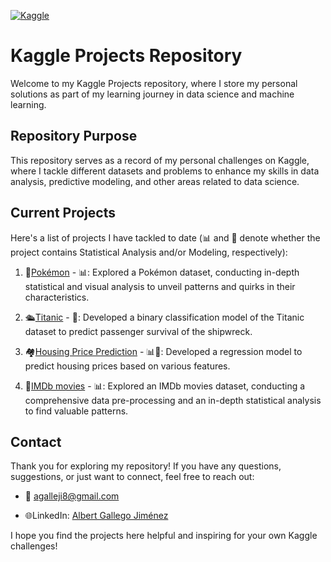 [![Kaggle][kaggle-shield]][kaggle-url]


# Kaggle Projects Repository

Welcome to my Kaggle Projects repository, where I store my personal solutions as part of my learning journey in data science and machine learning.

## Repository Purpose

This repository serves as a record of my personal challenges on Kaggle, where I tackle different datasets and problems to enhance my skills in data analysis, predictive modeling, and other areas related to data science.

## Current Projects

Here's a list of projects I have tackled to date (📊 and 🤖 denote whether the project contains Statistical Analysis and/or Modeling, respectively):

1. 🐲[Pokémon](1_Pokemon) - 📊: Explored a Pokémon dataset, conducting in-depth statistical and visual analysis to unveil patterns and quirks in their characteristics.

2. 🛳️[Titanic](2_Titanic) - 🤖: Developed a binary classification model of the Titanic dataset to predict passenger survival of the shipwreck.

4. 🏘️[Housing Price Prediction](3_Housing%20prices) - 📊🤖: Developed a regression model to predict housing prices based on various features.

5. 🎥[IMDb movies](4_IMDb%20movies) - 📊: Explored an IMDb movies dataset, conducting a comprehensive data pre-processing and an in-depth statistical analysis to find valuable patterns.   

## Contact

Thank you for exploring my repository! If you have any questions, suggestions, or just want to connect, feel free to reach out:

- 📧 agalleji8@gmail.com
  
- 🌐LinkedIn: [Albert Gallego Jiménez](https://www.linkedin.com/in/albert-gallego-jimenez/)

I hope you find the projects here helpful and inspiring for your own Kaggle challenges!

<!-- MARKDOWN LINKS & IMAGES -->
[kaggle-shield]: https://img.shields.io/badge/Kaggle-20BEFF?style=for-the-badge&logo=Kaggle&logoColor=white
[kaggle-url]: https://www.kaggle.com/
[gmail-badge]:https://img.shields.io/badge/Gmail-D14836?style=for-the-badge&logo=gmail&logoColor=white
[linkedin-badge]: https://img.shields.io/badge/LinkedIn-0077B5?style=for-the-badge&logo=linkedin&logoColor=white
